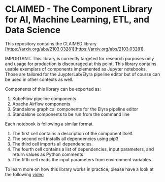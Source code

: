 <!--
{% comment %}
Copyright 2018-2021 Elyra Authors

Licensed under the Apache License, Version 2.0 (the "License");
you may not use this file except in compliance with the License.
You may obtain a copy of the License at

http://www.apache.org/licenses/LICENSE-2.0

Unless required by applicable law or agreed to in writing, software
distributed under the License is distributed on an "AS IS" BASIS,
WITHOUT WARRANTIES OR CONDITIONS OF ANY KIND, either express or implied.
See the License for the specific language governing permissions and
limitations under the License.
{% endcomment %}
-->

# CLAIMED - The Component Library for AI, Machine Learning, ETL, and Data Science

This repository contains the CLAIMED library [https://arxiv.org/abs/2103.03281](https://arxiv.org/abs/2103.03281).

IMPORTANT: This library is currently targeted for research purposes only and usage for production is discouraged at this point.
This library contains usable exemplars of components implemented as Jupyter notebooks. Those are tailored for the JuypterLab/Elyra pipeline editor but of course can be used in other contexts as well.


Components of this library can be exported as:
1. KubeFlow pipeline components
2. Apache Airflow components
3. Standalone graphical components for the Elyra pipeline editor
4. Standalone components to be run from the command line


Each notebook is following a similar format.

1. The first cell contains a description of the component itself.
2. The second cell installs all dependencies using pip3.
3. The third cell imports all dependencies.
4. The fourth cell contains a list of dependencies, input parameters, and return values as Python comments
5. The fifth cell reads the input parameters from environment variables.

To learn more on how this library works in practice, please have a look at the following [video](https://www.youtube.com/watch?v=FuV2oG55C5s)

